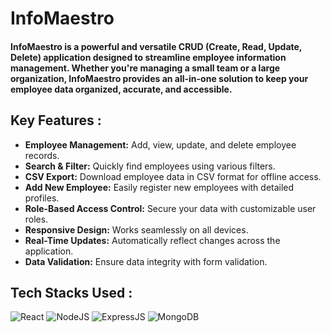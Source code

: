 # InfoMaestro

#### InfoMaestro is a powerful and versatile CRUD (Create, Read, Update, Delete) application designed to streamline employee information management. Whether you're managing a small team or a large organization, InfoMaestro provides an all-in-one solution to keep your employee data organized, accurate, and accessible.

## **Key Features** :
- **Employee Management:** Add, view, update, and delete employee records.
- **Search & Filter:** Quickly find employees using various filters.
- **CSV Export:** Download employee data in CSV format for offline access.
- **Add New Employee:** Easily register new employees with detailed profiles.
- **Role-Based Access Control:** Secure your data with customizable user roles.
- **Responsive Design:** Works seamlessly on all devices.
- **Real-Time Updates:** Automatically reflect changes across the application.
- **Data Validation:** Ensure data integrity with form validation.

## Tech Stacks Used :

![React](https://img.shields.io/badge/react-%2320232a.svg?style=for-the-badge&logo=react&logoColor=%2361DAFB)
![NodeJS](https://img.shields.io/badge/node.js-6DA55F?style=for-the-badge&logo=node.js&logoColor=white)
![ExpressJS](https://skillicons.dev/icons?i=express)
![MongoDB](https://skillicons.dev/icons?i=mongodb)
